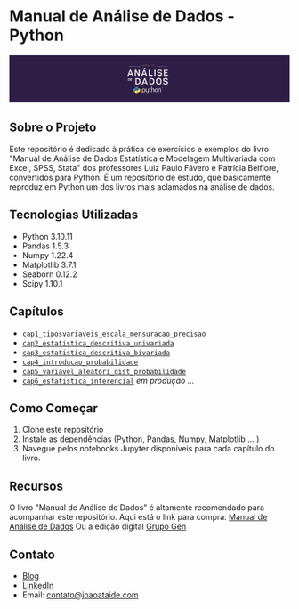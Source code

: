 # Manual de Análise de Dados - Python

![Project Image](banner.png.png)

## Sobre o Projeto

Este repositório é dedicado à prática de exercícios e exemplos do livro "Manual de Análise de Dados Estatística e Modelagem Multivariada com Excel, SPSS, Stata" dos professores Luiz Paulo Fávero e Patrícia Belfiore, convertidos para Python. É um repositório de estudo, que basicamente reproduz em Python um dos livros mais aclamados na análise de dados.

## Tecnologias Utilizadas

- Python 3.10.11
- Pandas 1.5.3
- Numpy 1.22.4
- Matplotlib 3.7.1
- Seaborn 0.12.2
- Scipy 1.10.1

## Capítulos
- [`cap1_tiposvariaveis_escala_mensuracao_precisao`](https://github.com/jvataidee/ManualdeAnalisedeDadosPython/blob/master/cap1_tiposvariaveis_escala_mensuracao_precisao.ipynb)
- [`cap2_estatistica_descritiva_univariada`](https://github.com/jvataidee/ManualdeAnalisedeDadosPython/blob/master/cap2_estatistica_descritiva_univariada.ipynb)
- [`cap3_estatistica_descritiva_bivariada`](https://github.com/jvataidee/ManualdeAnalisedeDadosPython/blob/master/cap3_estatistica_descritiva_bivariada.ipynb)
- [`cap4_introducao_probabilidade`](https://github.com/jvataidee/ManualdeAnalisedeDadosPython/blob/master/cap4_introducao_probabilidade.ipynb)
- [`cap5_variavel_aleatori_dist_probabilidade`](https://github.com/jvataidee/ManualdeAnalisedeDadosPython/blob/master/cap1_tiposvariaveis_escala_mensuracao_precisao.ipynb)
- [`cap6_estatistica_inferencial`](https://github.com/jvataidee/ManualdeAnalisedeDadosPython/blob/master/cap6_estatistica_inferencial.ipynb) *em produção ...*

## Como Começar

1. Clone este repositório
2. Instale as dependências (Python, Pandas, Numpy, Matplotlib ... )
3. Navegue pelos notebooks Jupyter disponíveis para cada capítulo do livro.

## Recursos

O livro "Manual de Análise de Dados" é altamente recomendado para acompanhar este repositório. Aqui está o link para compra: [Manual de Análise de Dados](https://www.amazon.com.br/Manual-An%C3%A1lise-Dados-Luiz-F%C3%A1vero/dp/8535270876)
Ou a edição digital [Grupo Gen](https://www.grupogen.com.br/)

## Contato

- [Blog](www.joaoataide.com)
- [LinkedIn](https://www.linkedin.com/in/joaoataidee/)
- Email: contato@joaoataide.com
